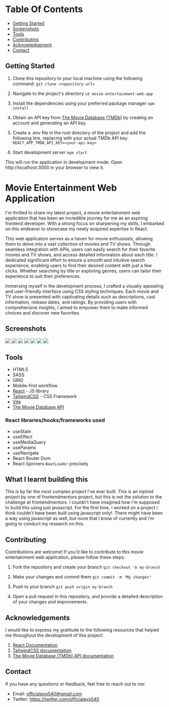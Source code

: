 # Table Of Contents

- [Getting Started](#getting-started)
- [Screenshots](#screenshots)
- [Tools](#tools)
- [Contributing](#contributing)
- [Acknowledgement](#acknowledgements)
- [Contact](#contact)

## Getting Started

1. Clone this repository to your local machine using the following command:
   `git clone <repository-url>`

2. Navigate to the project's directory
   `cd movie-entertainment-web-app`

3. Install the dependencies using your preferred package manager
   `npm install`

4. Obtain an API key from [The Movie Database (TMDb)](themoviedb.org) by creating an account and generating an API key.

5. Create a .env file in the root directory of the project and add the following line, replacing <your-api-key> with your actual TMDb API key:
   `REACT_APP_TMDB_API_KEY=<your-api-key>`

6. Start development server
   `npm start`

This will run the application in development mode. Open http://localhost:3000 in your browser to view it.

# Movie Entertainment Web Application

I'm thrilled to share my latest project, a movie entertainment web application that has been an incredible journey for me as an aspiring frontend developer. With a strong focus on sharpening my skills, I embarked on this endeavor to showcase my newly acquired expertise in React.

This web application serves as a haven for movie enthusiasts, allowing them to delve into a vast collection of movies and TV shows. Through seamless integration with APIs, users can easily search for their favorite movies and TV shows, and access detailed information about each title. I dedicated significant effort to ensure a smooth and intuitive search experience, enabling users to find their desired content with just a few clicks. Whether searching by title or exploring genres, users can tailor their experience to suit their preferences.

Immersing myself in the development process, I crafted a visually appealing and user-friendly interface using CSS styling techniques. Each movie and TV show is presented with captivating details such as descriptions, cast information, release dates, and ratings. By providing users with comprehensive insights, I aimed to empower them to make informed choices and discover new favorites.

## Screenshots

![](./Screenshots/Screenshot_29.png)
![](./Screenshots/Screenshot_30.png)
![](./Screenshots/Screenshot_31.png)
![](./Screenshots/Screenshot_32.png)
![](./Screenshots/Screenshot_33.png)
![](./Screenshots/Screenshot_34.png)
![](./Screenshots/Screenshot_35.png)

## Tools

- HTML5
- SASS
- GRID
- Mobile-first workflow
- [React](https://reactjs.org/) - JS library
- [TailwindCSS](https://tailwindcss.com/docs/installation) - CSS Framework
- [Vite](https://vitejs.dev/)
- [The Movie Database API](https://developers.themoviedb.org/3/getting-started/introduction)

### React libraries/hooks/frameworks used

- useState
- useEffect
- useMediaQuery
- useParams
- useNavigate
- React Router Dom
- React Spinners `BeatLoader` precisely

## What I learnt building this

This is by far the most complex project I've ever built. This is an inpired project by one of frontendmentors project, but this is not the solution to the challenge at frontendmentors. I couldn't have imagined how i'm supposed to build this using just javascript. For the first time, i worked on a project i think couldn't have been built using javascript only!. There might have been a way using javascript as well, but none that I know of currently and i'm going to conduct my research on this.

## Contributing

Contributions are welcome! If you'd like to contribute to this movie entertainment web application, please follow these steps:

1. Fork the repository and create your branch
   `git checkout -b my-branch`

2. Make your changes and commit them
   `git commit -m "My changes"`

3. Push to your branch
   `git push origin my-branch`

4. Open a pull request in this repository, and provide a detailed description of your changes and improvements.

## Acknowledgements

I would like to express my gratitude to the following resources that helped me throughout the development of this project:

1. [React Documentation](https://react.dev/)
2. [TailwindCSS documentation](https://tailwindcss.com/docs/installation)
3. [The Movie Database (TMDb) API documentation](ttps://developers.themoviedb.org/3/getting-started/introduction)

## Contact

If you have any questions or feedback, feel free to reach out to me:

- Email: officialayo540@gmail.com
- Twitter: https://twitter.com/officialayo540
